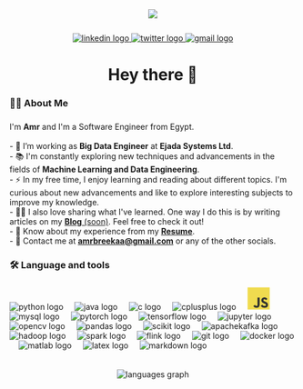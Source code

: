 <div align="center">
  <img height="200" src="https://i.pinimg.com/originals/49/29/57/4929571ca9465e280f1fa7e9bd7772aa.gif"  />
</div>

###

<div align="center">
  <a href="https://www.linkedin.com/in/amrbreekaa/" target="_blank">
    <img src="https://raw.githubusercontent.com/maurodesouza/profile-readme-generator/master/src/assets/icons/social/linkedin/default.svg" width="37" height="25" alt="linkedin logo"  />
  </a>
  <a href="https://x.com/abreekaa?t=EBWgTsMdwFlrOorzF7RaBg&s=09" target="_blank">
    <img src="https://raw.githubusercontent.com/maurodesouza/profile-readme-generator/master/src/assets/icons/social/twitter/default.svg" width="37" height="25" alt="twitter logo"  />
  </a>
  <a href="https://leetcode.com/Amr_Mohamad/" target="_blank">
      <img src="https://upload.wikimedia.org/wikipedia/commons/thumb/0/0a/LeetCode_Logo_black_with_text.svg/1920px-LeetCode_Logo_black_with_text.svg.png" width="100" height="25" alt="gmail logo"  />
  </a>
  
</div>

###

<h1 align="center">Hey there 👋</h1>

###

<h3 align="left">👨‍💻  About Me</h3>

###

<p align="left">I'm <strong>Amr</strong> and I'm a Software Engineer from Egypt.<br><br>- 🔭 I’m working as <strong>Big Data Engineer</strong> at <strong>Ejada Systems Ltd</strong>.<br>- 📚 I'm constantly exploring new techniques and advancements in the fields of <strong>Machine Learning and Data Engineering</strong>.<br>- ⚡ In my free time, I enjoy learning and reading about different topics. I'm curious about new advancements and like to explore interesting subjects to improve my knowledge.<br>- ✍🏻 I also love sharing what I've learned. One way I do this is by writing articles on my <a href="https://wabisabi87.wordpress.com" target="_blank"><strong>Blog</strong> (soon)</a>. Feel free to check it out!<br>- 📄 Know about my experience from my <a href="https://drive.google.com/file/d/1ek5WPcndxN37Bs6fY4AInQobrq7Rv5vr/view?usp=sharing"><strong>Resume</strong></a>.<br>- 📨 Contact me at <a href="mailto:amrbreekaa@gmail.com" target="_blank"><strong>amrbreekaa@gmail.com</strong></a> or any of the other socials.</p>

###

<h3 align="left">🛠 Language and tools</h3>

###

<div align="left">
  <img src="https://cdn.jsdelivr.net/gh/devicons/devicon/icons/python/python-original.svg" height="40" alt="python logo"  />
  <img width="12" />
  <img src="https://cdn.jsdelivr.net/gh/devicons/devicon/icons/java/java-original.svg" height="40" alt="java logo"  />
  <img width="12" />
  <img src="https://cdn.jsdelivr.net/gh/devicons/devicon/icons/c/c-original.svg" height="40" alt="c logo"  />
  <img width="12" />
  <img src="https://cdn.jsdelivr.net/gh/devicons/devicon/icons/cplusplus/cplusplus-original.svg" height="40" alt="cplusplus logo"  />
  <img width="12" />
  <img src="https://raw.githubusercontent.com/devicons/devicon/master/icons/javascript/javascript-original.svg" alt="javascript" width="40" height="40"/>
  <img width="12" />
  <img src="https://cdn.jsdelivr.net/gh/devicons/devicon/icons/mysql/mysql-original.svg" height="40" alt="mysql logo"  />
  <img width="12" />
  <img src="https://cdn.jsdelivr.net/gh/devicons/devicon/icons/pytorch/pytorch-plain-wordmark.svg" height="40" alt="pytorch logo"  />
  <img width="12" />
  <img src="https://cdn.jsdelivr.net/gh/devicons/devicon/icons/tensorflow/tensorflow-original.svg" height="40" alt="tensorflow logo"  />
  <img width="12" />
  <img src="https://cdn.jsdelivr.net/gh/devicons/devicon/icons/jupyter/jupyter-original.svg" height="40" alt="jupyter logo"  />
  <img width="12" />
  <img src="https://cdn.jsdelivr.net/gh/devicons/devicon/icons/opencv/opencv-original.svg" height="40" alt="opencv logo"  />
  <img width="12" />
  <img src="https://cdn.jsdelivr.net/gh/devicons/devicon/icons/pandas/pandas-original.svg" height="40" alt="pandas logo"  />
  <img width="12" />
  <img src="https://upload.wikimedia.org/wikipedia/commons/0/05/Scikit_learn_logo_small.svg" height="40" alt="scikit logo" />
  <img width="12" />
  <img src="https://cdn.jsdelivr.net/gh/devicons/devicon/icons/apachekafka/apachekafka-original-wordmark.svg" height="40" alt="apachekafka logo"  />
  <img width="12" />
  <img src="https://cdn.jsdelivr.net/gh/devicons/devicon@latest/icons/hadoop/hadoop-original.svg" height="40" alt="hadoop logo" />
  <img width="12" />
  <img src="https://cdn.jsdelivr.net/gh/devicons/devicon@latest/icons/apachespark/apachespark-original-wordmark.svg" height="40" alt="spark logo" />
  <img width="12" />
  <img src="https://flink.apache.org/img/logo/png/1000/flink_squirrel_1000.png" height="40" alt="flink logo" />
  <img width="12" />
  <img src="https://cdn.jsdelivr.net/gh/devicons/devicon/icons/git/git-original.svg" height="40" alt="git logo"  />
  <img width="12" />
  <img src="https://cdn.jsdelivr.net/gh/devicons/devicon/icons/docker/docker-original.svg" height="40" alt="docker logo"  />
  <img width="12" />
  <img src="https://cdn.jsdelivr.net/gh/devicons/devicon/icons/matlab/matlab-original.svg" height="40" alt="matlab logo"  />
  <img width="12" />
  <img src="https://cdn.jsdelivr.net/gh/devicons/devicon/icons/latex/latex-original.svg" height="40" alt="latex logo"  />
  <img width="12" />
  <img src="https://cdn.jsdelivr.net/gh/devicons/devicon/icons/markdown/markdown-original.svg" height="40" alt="markdown logo"  />
  <img width="12" />

  <br>
  <br>
  <br>
  
<div align="center">
  <img src="https://github-readme-stats.vercel.app/api/top-langs?username=AmrBr&locale=en&hide_title=false&layout=compact&card_width=320&langs_count=5&theme=dracula&hide_border=false&order=2" height="150" alt="languages graph"  />
</div>


